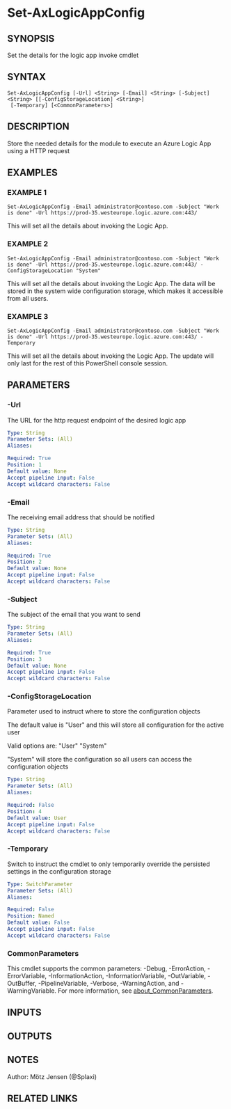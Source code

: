 ﻿---
external help file: ax2012.tools-help.xml
Module Name: ax2012.tools
online version:
schema: 2.0.0
---

# Set-AxLogicAppConfig

## SYNOPSIS
Set the details for the logic app invoke cmdlet

## SYNTAX

```
Set-AxLogicAppConfig [-Url] <String> [-Email] <String> [-Subject] <String> [[-ConfigStorageLocation] <String>]
 [-Temporary] [<CommonParameters>]
```

## DESCRIPTION
Store the needed details for the module to execute an Azure Logic App using a HTTP request

## EXAMPLES

### EXAMPLE 1
```
Set-AxLogicAppConfig -Email administrator@contoso.com -Subject "Work is done" -Url https://prod-35.westeurope.logic.azure.com:443/
```

This will set all the details about invoking the Logic App.

### EXAMPLE 2
```
Set-AxLogicAppConfig -Email administrator@contoso.com -Subject "Work is done" -Url https://prod-35.westeurope.logic.azure.com:443/ -ConfigStorageLocation "System"
```

This will set all the details about invoking the Logic App.
The data will be stored in the system wide configuration storage, which makes it accessible from all users.

### EXAMPLE 3
```
Set-AxLogicAppConfig -Email administrator@contoso.com -Subject "Work is done" -Url https://prod-35.westeurope.logic.azure.com:443/ -Temporary
```

This will set all the details about invoking the Logic App.
The update will only last for the rest of this PowerShell console session.

## PARAMETERS

### -Url
The URL for the http request endpoint of the desired logic app

```yaml
Type: String
Parameter Sets: (All)
Aliases:

Required: True
Position: 1
Default value: None
Accept pipeline input: False
Accept wildcard characters: False
```

### -Email
The receiving email address that should be notified

```yaml
Type: String
Parameter Sets: (All)
Aliases:

Required: True
Position: 2
Default value: None
Accept pipeline input: False
Accept wildcard characters: False
```

### -Subject
The subject of the email that you want to send

```yaml
Type: String
Parameter Sets: (All)
Aliases:

Required: True
Position: 3
Default value: None
Accept pipeline input: False
Accept wildcard characters: False
```

### -ConfigStorageLocation
Parameter used to instruct where to store the configuration objects

The default value is "User" and this will store all configuration for the active user

Valid options are:
"User"
"System"

"System" will store the configuration so all users can access the configuration objects

```yaml
Type: String
Parameter Sets: (All)
Aliases:

Required: False
Position: 4
Default value: User
Accept pipeline input: False
Accept wildcard characters: False
```

### -Temporary
Switch to instruct the cmdlet to only temporarily override the persisted settings in the configuration storage

```yaml
Type: SwitchParameter
Parameter Sets: (All)
Aliases:

Required: False
Position: Named
Default value: False
Accept pipeline input: False
Accept wildcard characters: False
```

### CommonParameters
This cmdlet supports the common parameters: -Debug, -ErrorAction, -ErrorVariable, -InformationAction, -InformationVariable, -OutVariable, -OutBuffer, -PipelineVariable, -Verbose, -WarningAction, and -WarningVariable. For more information, see [about_CommonParameters](http://go.microsoft.com/fwlink/?LinkID=113216).

## INPUTS

## OUTPUTS

## NOTES
Author: Mötz Jensen (@Splaxi)

## RELATED LINKS
